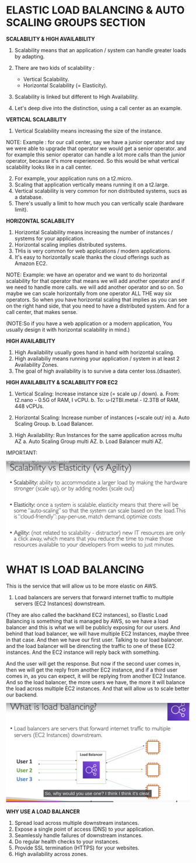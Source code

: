 # **ELASTIC LOAD BALANCING & AUTO SCALING GROUPS SECTION**

**SCALABILITY & HIGH AVAILABILITY**

1. Scalability means that an application / system can handle greater loads by adapting.
2. There are two kids of scalability :

   - Vertical Scalability.
   - Horizontal Scalability (= Elasticity).

3. Scalability is linked but different to High Availability.

4. Let's deep dive into the distinction, using a call center as an example.

**VERTICAL SCALABILITY**

1. Vertical Scalability means increasing the size of the instance.

NOTE: Example : for our call center, say we have a junior operator and say we were able to upgrade that operator we would get a
senior operator.
and for example this senior operator can handle a lot more calls than the junior operator, because it's more experienced.
So this would be what vertical scalability looks like in a call center.

2. For example, your application runs on a t2.micro.
3. Scaling that application vertically means running it on a t2.large.
4. Vertical scalability is very common for non distributed systems, sucs as a database.
5. There's usually a limit to how much you can vertically scale (hardware limit).

**HORIZONTAL SCALABILITY**

1. Horizontal Scalability means increasing the number of instances / systems for your application.
2. Horizontal scaling implies distributed systems.
3. THis is very common for web applications / modern applications.
4. It's easy to horizontally scale thanks the cloud offerings such as Amazon EC2.

NOTE: Example: we have an operator and we want to do horizontal scalability for that operator that means we will add another operator and if we need to handle more calls. we will add another operator and so on.
So maybe we can scale horizontally from one operator ALL THE way six operators.
So when you have horizontal scaling that implies as you can see on the right hand side, that you need to have a distributed system.
And for a call center, that makes sense.

(NOTE:So if you have a web application or a modern application, You usually design it with horizontal scalability in mind.)

**HIGH AVAILABILITY**

1. High Availability usually goes hand in hand with horizontal scaling.
2. High availabiliy means running your application / system in at least 2 Availability Zones.
3. The goal of high availability is to survive a data center loss.(disaster).

**HIGH AVAILABILITY & SCALABILITY FOR EC2**

1. Vertical Scaling: Increase instance size (= scale up / down).
   a. From: t2.nano - 0.5G of RAM, I vCPU.
   b. To: u-I2TBI.metal - I2.3TB of RAM, 448 vCPUs.

2. Horizontal Scaling: Increase number of instances (=scale out/ in)
   a. Auto Scaling Group.
   b. Load Balancer.

3. High Availability: Run Instances for the same application across multu AZ
   a. Auto Scaling Group multi AZ.
   b. Load Balancer multi AZ.

IMPORTANT:

![Drag Racing](images/SCALABILITY_ELASTICITY.png)

# **WHAT IS LOAD BALANCING**

This is the service that will allow us to be more elastic on AWS.

1. Load balancers are servers that forward internet traffic to multiple servers (EC2 Instances) downstream.

(They are also called the backhand EC2 instances), so Elastic Load Balancing is something that is managed by AWS, so we have a load balancer and this is what we will be publicly exposing for our users.
And behind that load balancer, we will have multiple EC2 Instances, maybe three in that case.
And then we have our first user. Talking to our load balancer. and the load balancer will be direncting the traffic to one of these EC2 instances. And the EC2 instance will reply back with something.

And the user will get the response.
But now if the second user comes in, then we will get the reply from another EC2 instance, and if a third user comes in, as you can expect, it will be replying from another EC2 Instance.
And so the load balancer, the more users we have, the more it will balance the load across multiple EC2 instances. And that will allow us to scale better our backend.

![Drag Racing](images/LOAD_BALANCING.png)

**WHY USE A LOAD BALANCER**

1. Spread load across multiple downstream instances.
2. Expose a single point of access (DNS) to your application.
3. Seamlessly handle failures of downstream instances.
4. Do regular health checks to your instances.
5. Provide SSL termination (HTTPS) for your websites.
6. High availability across zones.
